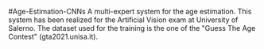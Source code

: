 #Age-Estimation-CNNs
A multi-expert system for the age estimation. This system has been realized for the Artificial Vision exam at University of Salerno. The dataset used for the training is the one of the "Guess The Age Contest" (gta2021.unisa.it).
